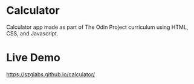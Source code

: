 # Calculator

Calculator app made as part of The Odin Project curriculum using HTML, CSS, and Javascript.

# Live Demo

https://szglabs.github.io/calculator/
